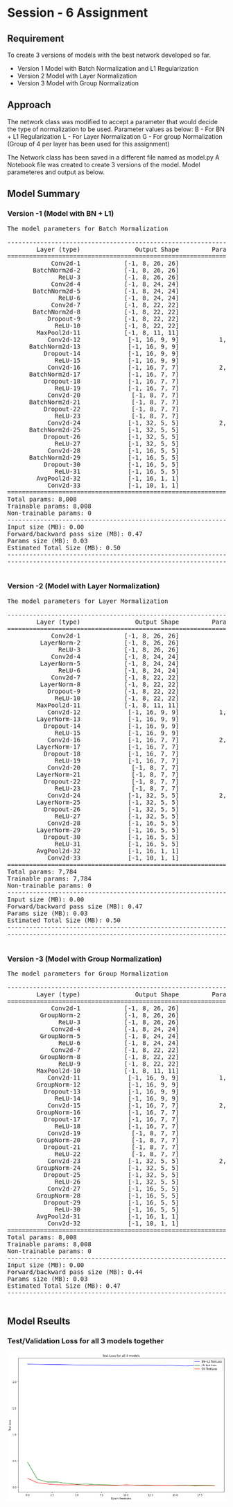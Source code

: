 # Session - 6 Assignment

## Requirement

To create 3 versions of models with the best network developed so far.

- Version 1 Model with Batch Normalization and L1 Regularization
- Version 2 Model with Layer Normalization
- Version 3 Model with Group Normalization 

## Approach

The network class was modified to accept a parameter that would decide the type of normalization to be used.
Parameter values as below:
B - For BN + L1 Regularization
L - For Layer Normalization
G - For group Normalization (Group of 4 per layer has been used for this assignment)

The Network class has been saved in a different file named as model.py
A Notebook file was created to create 3 versions of the model.
Model parameteres and output as below.


## Model Summary

### Version -1 (Model with BN + L1)
<pre>
The model parameters for Batch Mormalization

----------------------------------------------------------------
        Layer (type)               Output Shape         Param #
================================================================
            Conv2d-1            [-1, 8, 26, 26]              72
       BatchNorm2d-2            [-1, 8, 26, 26]              16
              ReLU-3            [-1, 8, 26, 26]               0
            Conv2d-4            [-1, 8, 24, 24]             576
       BatchNorm2d-5            [-1, 8, 24, 24]              16
              ReLU-6            [-1, 8, 24, 24]               0
            Conv2d-7            [-1, 8, 22, 22]             576
       BatchNorm2d-8            [-1, 8, 22, 22]              16
           Dropout-9            [-1, 8, 22, 22]               0
             ReLU-10            [-1, 8, 22, 22]               0
        MaxPool2d-11            [-1, 8, 11, 11]               0
           Conv2d-12             [-1, 16, 9, 9]           1,152
      BatchNorm2d-13             [-1, 16, 9, 9]              32
          Dropout-14             [-1, 16, 9, 9]               0
             ReLU-15             [-1, 16, 9, 9]               0
           Conv2d-16             [-1, 16, 7, 7]           2,304
      BatchNorm2d-17             [-1, 16, 7, 7]              32
          Dropout-18             [-1, 16, 7, 7]               0
             ReLU-19             [-1, 16, 7, 7]               0
           Conv2d-20              [-1, 8, 7, 7]             128
      BatchNorm2d-21              [-1, 8, 7, 7]              16
          Dropout-22              [-1, 8, 7, 7]               0
             ReLU-23              [-1, 8, 7, 7]               0
           Conv2d-24             [-1, 32, 5, 5]           2,304
      BatchNorm2d-25             [-1, 32, 5, 5]              64
          Dropout-26             [-1, 32, 5, 5]               0
             ReLU-27             [-1, 32, 5, 5]               0
           Conv2d-28             [-1, 16, 5, 5]             512
      BatchNorm2d-29             [-1, 16, 5, 5]              32
          Dropout-30             [-1, 16, 5, 5]               0
             ReLU-31             [-1, 16, 5, 5]               0
        AvgPool2d-32             [-1, 16, 1, 1]               0
           Conv2d-33             [-1, 10, 1, 1]             160
================================================================
Total params: 8,008
Trainable params: 8,008
Non-trainable params: 0
----------------------------------------------------------------
Input size (MB): 0.00
Forward/backward pass size (MB): 0.47
Params size (MB): 0.03
Estimated Total Size (MB): 0.50
----------------------------------------------------------------
----------------------------------------------------------------

</pre>

### Version -2 (Model with Layer Normalization)
<pre>
The model parameters for Layer Mormalization

----------------------------------------------------------------
        Layer (type)               Output Shape         Param #
================================================================
            Conv2d-1            [-1, 8, 26, 26]              72
         LayerNorm-2            [-1, 8, 26, 26]               0
              ReLU-3            [-1, 8, 26, 26]               0
            Conv2d-4            [-1, 8, 24, 24]             576
         LayerNorm-5            [-1, 8, 24, 24]               0
              ReLU-6            [-1, 8, 24, 24]               0
            Conv2d-7            [-1, 8, 22, 22]             576
         LayerNorm-8            [-1, 8, 22, 22]               0
           Dropout-9            [-1, 8, 22, 22]               0
             ReLU-10            [-1, 8, 22, 22]               0
        MaxPool2d-11            [-1, 8, 11, 11]               0
           Conv2d-12             [-1, 16, 9, 9]           1,152
        LayerNorm-13             [-1, 16, 9, 9]               0
          Dropout-14             [-1, 16, 9, 9]               0
             ReLU-15             [-1, 16, 9, 9]               0
           Conv2d-16             [-1, 16, 7, 7]           2,304
        LayerNorm-17             [-1, 16, 7, 7]               0
          Dropout-18             [-1, 16, 7, 7]               0
             ReLU-19             [-1, 16, 7, 7]               0
           Conv2d-20              [-1, 8, 7, 7]             128
        LayerNorm-21              [-1, 8, 7, 7]               0
          Dropout-22              [-1, 8, 7, 7]               0
             ReLU-23              [-1, 8, 7, 7]               0
           Conv2d-24             [-1, 32, 5, 5]           2,304
        LayerNorm-25             [-1, 32, 5, 5]               0
          Dropout-26             [-1, 32, 5, 5]               0
             ReLU-27             [-1, 32, 5, 5]               0
           Conv2d-28             [-1, 16, 5, 5]             512
        LayerNorm-29             [-1, 16, 5, 5]               0
          Dropout-30             [-1, 16, 5, 5]               0
             ReLU-31             [-1, 16, 5, 5]               0
        AvgPool2d-32             [-1, 16, 1, 1]               0
           Conv2d-33             [-1, 10, 1, 1]             160
================================================================
Total params: 7,784
Trainable params: 7,784
Non-trainable params: 0
----------------------------------------------------------------
Input size (MB): 0.00
Forward/backward pass size (MB): 0.47
Params size (MB): 0.03
Estimated Total Size (MB): 0.50
----------------------------------------------------------------
----------------------------------------------------------------

</pre>

### Version -3 (Model with Group Normalization)
<pre>
The model parameters for Group Mormalization

----------------------------------------------------------------
        Layer (type)               Output Shape         Param #
================================================================
            Conv2d-1            [-1, 8, 26, 26]              72
         GroupNorm-2            [-1, 8, 26, 26]              16
              ReLU-3            [-1, 8, 26, 26]               0
            Conv2d-4            [-1, 8, 24, 24]             576
         GroupNorm-5            [-1, 8, 24, 24]              16
              ReLU-6            [-1, 8, 24, 24]               0
            Conv2d-7            [-1, 8, 22, 22]             576
         GroupNorm-8            [-1, 8, 22, 22]              16
              ReLU-9            [-1, 8, 22, 22]               0
        MaxPool2d-10            [-1, 8, 11, 11]               0
           Conv2d-11             [-1, 16, 9, 9]           1,152
        GroupNorm-12             [-1, 16, 9, 9]              32
          Dropout-13             [-1, 16, 9, 9]               0
             ReLU-14             [-1, 16, 9, 9]               0
           Conv2d-15             [-1, 16, 7, 7]           2,304
        GroupNorm-16             [-1, 16, 7, 7]              32
          Dropout-17             [-1, 16, 7, 7]               0
             ReLU-18             [-1, 16, 7, 7]               0
           Conv2d-19              [-1, 8, 7, 7]             128
        GroupNorm-20              [-1, 8, 7, 7]              16
          Dropout-21              [-1, 8, 7, 7]               0
             ReLU-22              [-1, 8, 7, 7]               0
           Conv2d-23             [-1, 32, 5, 5]           2,304
        GroupNorm-24             [-1, 32, 5, 5]              64
          Dropout-25             [-1, 32, 5, 5]               0
             ReLU-26             [-1, 32, 5, 5]               0
           Conv2d-27             [-1, 16, 5, 5]             512
        GroupNorm-28             [-1, 16, 5, 5]              32
          Dropout-29             [-1, 16, 5, 5]               0
             ReLU-30             [-1, 16, 5, 5]               0
        AvgPool2d-31             [-1, 16, 1, 1]               0
           Conv2d-32             [-1, 10, 1, 1]             160
================================================================
Total params: 8,008
Trainable params: 8,008
Non-trainable params: 0
----------------------------------------------------------------
Input size (MB): 0.00
Forward/backward pass size (MB): 0.44
Params size (MB): 0.03
Estimated Total Size (MB): 0.47
----------------------------------------------------------------

</pre>

## Model Rseults

### Test/Validation Loss for all 3 models together

![](/Images/S6_Images/Loss_Curve.jpg)
